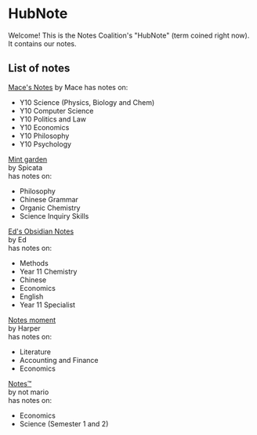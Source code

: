 # HubNote

Welcome! This is the Notes Coalition's "HubNote" (term coined right now). It contains our notes.

## List of notes

[Mace's Notes](https://macesnotes.netlify.app/)
by Mace
has notes on:
- Y10 Science (Physics, Biology and Chem)
- Y10 Computer Science
- Y10 Politics and Law
- Y10 Economics
- Y10 Philosophy
- Y10 Psychology

[Mint garden](https://mint-garden.netlify.app/)  
by Spicata  
has notes on:  
- Philosophy
- Chinese Grammar
- Organic Chemistry
- Science Inquiry Skills

[Ed's Obsidian Notes](https://edsobsidiannotes.netlify.app/)  
by Ed  
has notes on:  
- Methods
- Year 11 Chemistry
- Chinese
- Economics
- English
- Year 11 Specialist

[Notes moment](https://harperb160.wixsite.com/notes-moment)  
by Harper  
has notes on:  
- Literature
- Accounting and Finance
- Economics

[Notes™](https://notes.notmario.net/)  
by not mario  
has notes on:  
- Economics
- Science (Semester 1 and 2)
